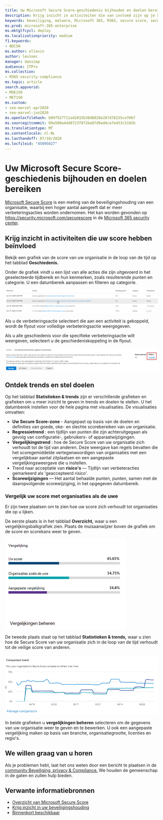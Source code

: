 ```yaml
---
title: Uw Microsoft Secure Score-geschiedenis bijhouden en doelen bereiken
description: Krijg inzicht in activiteiten die van invloed zijn op je Secure Score. Ontdek trends en stel doelen.
keywords: beveiliging, malware, Microsoft 365, M365, secure score, security center, verbeteracties
ms.prod: microsoft-365-enterprise
ms.mktglfcycl: deploy
ms.localizationpriority: medium
f1.keywords:
- NOCSH
ms.author: ellevin
author: levinec
manager: dansimp
audience: ITPro
ms.collection:
- M365-security-compliance
ms.topic: article
search.appverid:
- MOE150
- MET150
ms.custom:
- seo-marvel-apr2020
- seo-marvel-jun2020
ms.openlocfilehash: b99f927711ed1015b38d8020e287d76155ce706f
ms.sourcegitcommit: 09a500a44d8723f8f2be87d9ad4ce7e453c5192b
ms.translationtype: MT
ms.contentlocale: nl-NL
ms.lasthandoff: 07/10/2020
ms.locfileid: "45095027"
---
```

# <a name="track-your-microsoft-secure-score-history-and-meet-goals"></a>Uw Microsoft Secure Score-geschiedenis bijhouden en doelen bereiken

[Microsoft Secure Score](microsoft-secure-score.md) is een meting van de beveiligingshouding van een organisatie, waarbij een hoger aantal aangeeft dat er meer verbeteringsacties worden ondernomen. Het kan worden gevonden op https://security.microsoft.com/securescore in de [Microsoft 365 security center](overview-security-center.md).

## <a name="gain-insights-into-activity-that-has-affected-your-score"></a>Krijg inzicht in activiteiten die uw score hebben beïnvloed

Bekijk een grafiek van de score van uw organisatie in de loop van de tijd op het tabblad **Geschiedenis.**

Onder de grafiek vindt u een lijst van alle acties die zijn uitgevoerd in het geselecteerde tijdbereik en hun kenmerken, zoals resulterende punten en categorie. U een datumbereik aanpassen en filteren op categorie.

![Activiteitsgeschiedenis](../../media/secure-score/secure-score-history-activity.png)

Als u de verbeteringsactie selecteert die aan een activiteit is gekoppeld, wordt de flyout voor volledige verbeteringsactie weergegeven.

Als u alle geschiedenis voor die specifieke verbeteringsactie wilt weergeven, selecteert u de geschiedeniskoppeling in de flyout.

![Actiegeschiedenis verbetering](../../media/secure-score/secure-score-history-flyout.png)

## <a name="discover-trends-and-set-goals"></a>Ontdek trends en stel doelen

Op het tabblad **Statistieken & trends** zijn er verschillende grafieken en grafieken om u meer inzicht te geven in trends en doelen te stellen. U het datumbereik instellen voor de hele pagina met visualisaties. De visualisaties omvatten:

* **Uw Secure Score-zone** - Aangepast op basis van de doelen en definities van goede, oke- en slechte scorebereiken van uw organisatie.
* **Regressietrend** : een tijdlijn van punten die zijn achteruitgegaan als gevolg van configuratie-, gebruikers- of apparaatwijzigingen.  
* **Vergelijkingstrend** : hoe de Secure Score van uw organisatie zich verhoudt tot de tijd van anderen. Deze weergave kan regels bevatten die het scoregemiddelde vertegenwoordigen van organisaties met een vergelijkbaar aantal zitplaatsen en een aangepaste vergelijkingsweergave die u instellen.
* Trend naar acceptatie van **risico's** — Tijdlijn van verbeteracties gemarkeerd als 'geaccepteerd risico'.
* **Scorewijzigingen** — Het aantal behaalde punten, punten, samen met de daaropvolgende scorewijziging, in het opgegeven datumbereik.

### <a name="compare-your-score-to-organizations-like-yours"></a>Vergelijk uw score met organisaties als de uwe

Er zijn twee plaatsen om te zien hoe uw score zich verhoudt tot organisaties die op u lijken.

De eerste plaats is in het tabblad **Overzicht,** waar u een vergelijkingsbalkgrafiek zien. Plaats de muisaanwijzer boven de grafiek om de score en scorekans weer te geven.

![Staafgrafiek van de scores van vergelijkbare organisatie](../../media/secure-score/secure-score-comparison-bar.png)

De tweede plaats staat op het tabblad **Statistieken & trends,** waar u zien hoe de Secure Score van uw organisatie zich in de loop van de tijd verhoudt tot de veilige score van anderen.

![Lijngrafiek van de scores van vergelijkbare organisatie in de loop van de tijd](../../media/secure-score/secure-score-comparison-trend.png)

In beide grafieken u **vergelijkingen beheren** selecteren om de gegevens van uw organisatie weer te geven en te bewerken. U ook een aangepaste vergelijking maken op basis van branche, organisatiegrootte, licenties en regio's. 

## <a name="we-want-to-hear-from-you"></a>We willen graag van u horen

Als je problemen hebt, laat het ons weten door een bericht te plaatsen in de [community Beveiliging, privacy & Compliance.](https://techcommunity.microsoft.com/t5/Security-Privacy-Compliance/bd-p/security_privacy) We houden de gemeenschap in de gaten en zullen hulp bieden.

## <a name="related-resources"></a>Verwante informatiebronnen

- [Overzicht van Microsoft Secure Score](microsoft-secure-score.md)
- [Krijg inzicht in uw beveiligingshouding](microsoft-secure-score-improvement-actions.md)
- [Binnenkort beschikbaar](microsoft-secure-score-whats-coming.md)